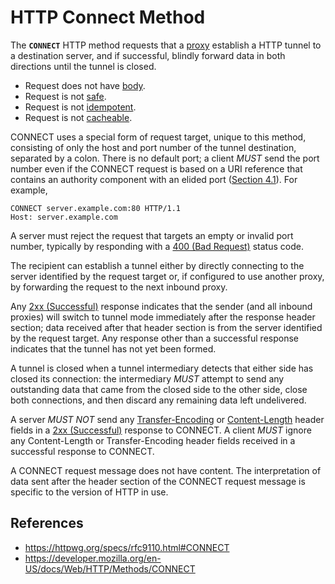 # HTTP Connect Method

The **`CONNECT`** HTTP method requests that a [proxy](https://developer.mozilla.org/en-US/docs/Glossary/Proxy_server) establish a HTTP tunnel to a destination server, and if successful, blindly forward data in both directions until the tunnel is closed.

- Request does not have [body](/http/body).
- Request is not [safe](/http/requests/safe).
- Request is not [idempotent](/http/requests/idempotent).
- Request is not [cacheable](/http/requests/cacheable).

CONNECT uses a special form of request target, unique to this method, consisting of only the host and port number of the tunnel destination, separated by a colon. There is no default port; a client _MUST_ send the port number even if the CONNECT request is based on a URI reference that contains an authority component with an elided port ([Section 4.1](https://httpwg.org/specs/rfc9110.html#uri.references "URI References")). For example,

```
CONNECT server.example.com:80 HTTP/1.1
Host: server.example.com
```

A server must reject the request that targets an empty or invalid port number, typically by responding with a [400 (Bad Request)](/http/status/400) status code.

The recipient can establish a tunnel either by directly connecting to the server identified by the request target or, if configured to use another proxy, by forwarding the request to the next inbound proxy.

Any [2xx (Successful)](/http/status/2xx) response indicates that the sender (and all inbound proxies) will switch to tunnel mode immediately after the response header section; data received after that header section is from the server identified by the request target. Any response other than a successful response indicates that the tunnel has not yet been formed.

A tunnel is closed when a tunnel intermediary detects that either side has closed its connection: the intermediary _MUST_ attempt to send any outstanding data that came from the closed side to the other side, close both connections, and then discard any remaining data left undelivered.

A server _MUST NOT_ send any [Transfer-Encoding](https://httpwg.org/specs/rfc9112.html#field.transfer-encoding) or [Content-Length](https://httpwg.org/specs/rfc9110.html#field.content-length) header fields in a [2xx (Successful)](https://httpwg.org/specs/rfc9110.html#status.2xx) response to CONNECT. A client _MUST_ ignore any Content-Length or Transfer-Encoding header fields received in a successful response to CONNECT.

A CONNECT request message does not have content. The interpretation of data sent after the header section of the CONNECT request message is specific to the version of HTTP in use.

## References

- https://httpwg.org/specs/rfc9110.html#CONNECT
- https://developer.mozilla.org/en-US/docs/Web/HTTP/Methods/CONNECT
